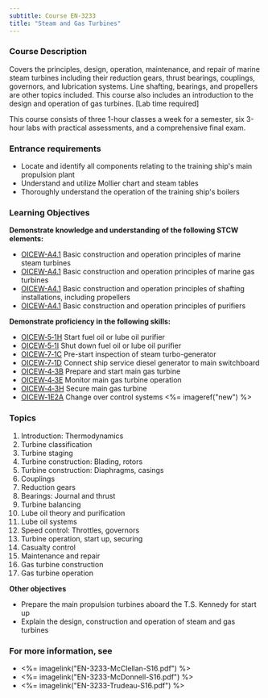 ```yaml
---
subtitle: Course EN-3233
title: "Steam and Gas Turbines"
---
```


### Course Description

Covers the principles, design, operation, maintenance, and repair of marine steam turbines including their reduction gears, thrust bearings, couplings, governors, and lubrication systems. Line shafting, bearings, and propellers are other topics included. This course also includes an introduction to the design and operation of gas turbines. [Lab time required]

This course consists of three 1-hour classes a week for a semester, six 3-hour labs  with practical assessments, and a comprehensive final exam.

### Entrance requirements

* Locate and identify all components relating to the training ship's main propulsion plant
* Understand and utilize Mollier chart and steam tables
* Thoroughly understand the operation of the training ship's boilers


### Learning Objectives

**Demonstrate knowledge and understanding of the following STCW elements:**

* [OICEW-A4.1](31#OICEW-A4\.1) Basic construction and operation principles of marine steam turbines
* [OICEW-A4.1](31#OICEW-A4\.1) Basic construction and operation principles of marine gas turbines
* [OICEW-A4.1](31#OICEW-A4\.1) Basic construction and operation principles of shafting installations, including propellers
* [OICEW-A4.1](31#OICEW-A4\.1) Basic construction and operation principles of purifiers

**Demonstrate proficiency in the following skills:**

* [OICEW‑5‑1H](OICEW-5-1H) Start fuel oil or lube oil purifier
* [OICEW‑5‑1I](OICEW-5-1I) Shut down fuel oil or lube oil purifier
* [OICEW‑7‑1C](OICEW-7-1C) Pre-start inspection of steam turbo-generator
* [OICEW‑7‑1D](OICEW-7-1D) Connect ship service diesel generator to main switchboard
* [OICEW‑4‑3B](OICEW-4-3B) Prepare and start main gas turbine
* [OICEW‑4‑3E](OICEW-4-3E) Monitor main gas turbine operation
* [OICEW‑4‑3H](OICEW-4-3H) Secure main gas turbine
* [OICEW‑1E2A](OICEW-1E2A) Change over control systems <%= imageref("new") %>

### Topics

1. Introduction: Thermodynamics
2. Turbine classification
3. Turbine staging
4. Turbine construction: Blading, rotors
5. Turbine construction: Diaphragms, casings
6. Couplings
7. Reduction gears
8. Bearings: Journal and thrust
9. Turbine balancing
10. Lube oil theory and purification
11. Lube oil systems
12. Speed control: Throttles, governors
13. Turbine operation, start up, securing
14. Casualty control
15. Maintenance and repair
16. Gas turbine construction
17. Gas turbine operation



**Other objectives**

* Prepare the main propulsion turbines aboard the T.S. Kennedy for start up
* Explain the design, construction and operation of steam and gas turbines


### For more information, see 

* <%= imagelink("EN-3233-McClellan-S16.pdf") %> 
* <%= imagelink("EN-3233-McDonnell-S16.pdf") %> 
* <%= imagelink("EN-3233-Trudeau-S16.pdf") %> 



